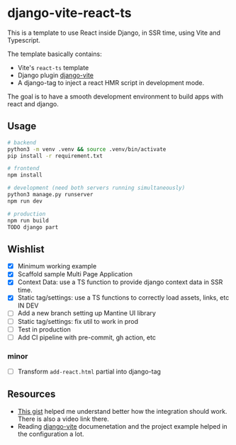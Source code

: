 # django-vite-react-ts

This is a template to use React inside Django, in SSR time, using Vite and Typescript.

The template basically contains:

- Vite's `react-ts` template
- Django plugin [django-vite](https://github.com/MrBin99/django-vite)
- A django-tag to inject a react HMR script in development mode.

The goal is to have a smooth development environment to build apps with react and django.

## Usage

```bash
# backend
python3 -m venv .venv && source .venv/bin/activate
pip install -r requirement.txt

# frontend
npm install

# development (need both servers running simultaneously)
python3 manage.py runserver
npm run dev

# production
npm run build
TODO django part
```

## Wishlist

- [x] Minimum working example
- [x] Scaffold sample Multi Page Application
- [x] Context Data: use a TS function to provide django context data in SSR time.
- [x] Static tag/settings: use a TS functions to correctly load assets, links, etc IN DEV
- [ ] Add a new branch setting up Mantine UI library
- [ ] Static tag/settings: fix util to work in prod
- [ ] Test in production
- [ ] Add CI pipeline with pre-commit, gh action, etc

### minor

- [ ] Transform `add-react.html` partial into django-tag

## Resources

- [This gist](https://gist.github.com/lucianoratamero/7fc9737d24229ea9219f0987272896a2) helped me understand better how the integration should work. There is also a video link there.
- Reading [django-vite](https://github.com/MrBin99/django-vite) documenetation and the project example helped in the configuration a lot.
